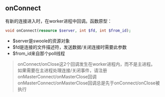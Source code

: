 onConnect
----
有新的连接进入时，在worker进程中回调。函数原型：
```php
void onConnect(resource $server, int $fd, int $from_id);
```

* $server是swoole的资源对象
* $fd是连接的文件描述符，发送数据/关闭连接时需要此参数
* $from_id来自那个poll线程

> onConnect/onClose这2个回调发生在worker进程内，而不是主进程。  
> 如果需要在主进程处理连接/关闭事件，请注册onMasterConnect/onMasterClose回调  
> onMasterConnect/onMasterClose回调总是先于onConnect/onClose被执行  

